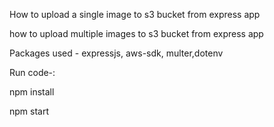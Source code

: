 How to upload a single image to s3 bucket from express app

how to upload multiple images to s3 bucket from express app

Packages used - expressjs, aws-sdk, multer,dotenv

Run code-:

npm install 

npm start 